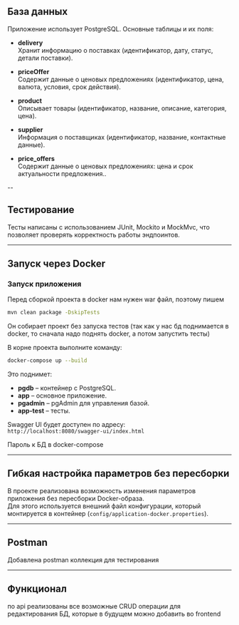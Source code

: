 
## База данных

Приложение использует PostgreSQL. Основные таблицы и их поля:

- **delivery**  
  Хранит информацию о поставках (идентификатор, дату, статус, детали поставки).

- **priceOffer**  
  Содержит данные о ценовых предложениях (идентификатор, цена, валюта, условия, срок действия).

- **product**  
  Описывает товары (идентификатор, название, описание, категория, цена).

- **supplier**  
  Информация о поставщиках (идентификатор, название, контактные данные).
  
- **price_offers**  
  Содержит данные о ценовых предложениях: цена и срок актуальности предложения..

--
## Тестирование

Тесты написаны с использованием JUnit, Mockito и MockMvc, что позволяет проверять корректность работы эндпоинтов.

---

## Запуск через Docker

### Запуск приложения
Перед сборкой проекта в docker нам нужен war файл, поэтому пишем
  ```bash
mvn clean package -DskipTests
  ```

Он собирает проект без запуска тестов (так как у нас бд поднимается в docker, то сначала надо поднять docker, 
а потом запустить тесты)

В корне проекта выполните команду:
   ```bash
   docker-compose up --build
   ```
   Это поднимет:
   - **pgdb** – контейнер с PostgreSQL.
   - **app** – основное приложение.
   - **pgadmin** – pgAdmin для управления базой.
   -  **app-test** – тесты.

Swagger UI будет доступен по адресу:  
`http://localhost:8080/swagger-ui/index.html`

Пароль к БД в docker-compose

---

## Гибкая настройка параметров без пересборки

В проекте реализована возможность изменения параметров приложения без пересборки Docker-образа.  
Для этого используется внешний файл конфигурации, который монтируется в контейнер (`config/application-docker.properties`). 

---

## Postman

Добавлена postman коллекция для тестирования

---
## Функционал 

по api реализованы все возможные CRUD операции для редактирования БД, которые в будущем можно добавить во frontend




